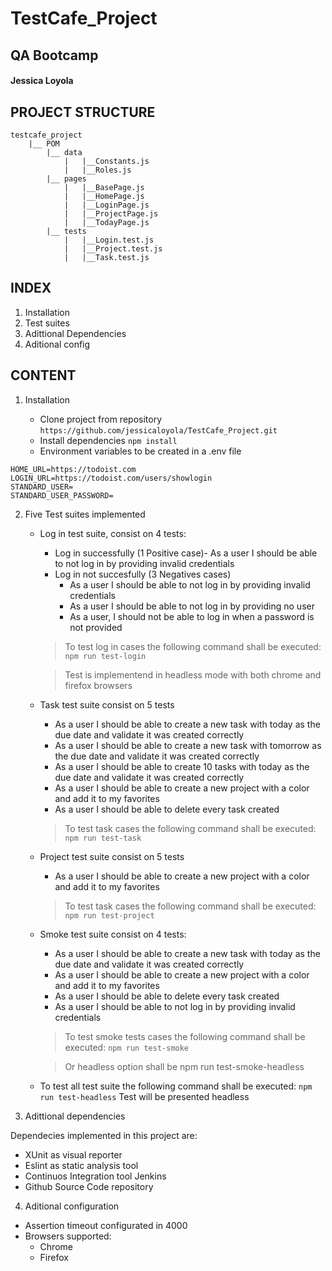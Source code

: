 # TestCafe_Project 
## QA Bootcamp 
#### Jessica Loyola

## PROJECT STRUCTURE

```
testcafe_project
    |__ POM
        |__ data
            |   |__Constants.js
            |   |__Roles.js
        |__ pages
            |   |__BasePage.js
            |   |__HomePage.js
            |   |__LoginPage.js
            |   |__ProjectPage.js
            |   |__TodayPage.js
        |__ tests
            |   |__Login.test.js
            |   |__Project.test.js
            |   |__Task.test.js
```


## INDEX

1. Installation
2. Test suites
3. Adittional Dependencies
4. Aditional config

## CONTENT

1. Installation

    - Clone project from repository `https://github.com/jessicaloyola/TestCafe_Project.git`
    - Install dependencies `npm install`
    - Environment variables to be created in a .env file

```
HOME_URL=https://todoist.com
LOGIN_URL=https://todoist.com/users/showlogin
STANDARD_USER=
STANDARD_USER_PASSWORD=
```

2. Five Test suites implemented

    - Log in test suite, consist on 4 tests:
        - Log in successfully (1 Positive case)- As a user I should be able to not log in by providing invalid credentials
        - Log in not succesfully (3 Negatives cases)
            - As a user I should be able to not log in by providing invalid credentials 
            - As a user I should be able to not log in by providing no user
            - As a user, I should not be able to log in when a password is not provided 
        
        > To test log in cases the following command shall be executed: `npm run test-login`

        > Test is implementend in headless mode with both chrome and firefox browsers

    - Task test suite consist on 5 tests
        - As a user I should be able to create a new task with today as the due date and validate it was created correctly
        - As a user I should be able to create a new task with tomorrow as the due date and validate it was created correctly
        - As a user I should be able to create 10 tasks with today as the due date and validate it was created correctly
        - As a user I should be able to create a new project with a color and add it to my favorites
        - As a user I should be able to delete every task created
        
        >To test task cases the following command shall be executed: `npm run test-task` 

    - Project test suite consist on 5 tests
        - As a user I should be able to create a new project with a color and add it to my favorites
        
        >To test task cases the following command shall be executed: `npm run test-project` 

    - Smoke test suite consist on 4 tests:
        - As a user I should be able to create a new task with today as the due date and validate it was created correctly
        - As a user I should be able to create a new project with a color and add it to my favorites
        - As a user I should be able to delete every task created
        - As a user I should be able to not log in by providing invalid credentials

        > To test smoke tests cases the following command shall be executed: `npm run test-smoke`

        > Or headless option shall be npm run test-smoke-headless

    - To test all test suite the following command shall be executed: `npm run test-headless`
    Test will be presented headless

3. Adittional dependencies

Dependecies implemented in this project are:
- XUnit as visual reporter
- Eslint as static analysis tool 
- Continuos Integration tool Jenkins
- Github Source Code repository


4. Aditional configuration

- Assertion timeout configurated in 4000
- Browsers supported:
    - Chrome
    - Firefox







